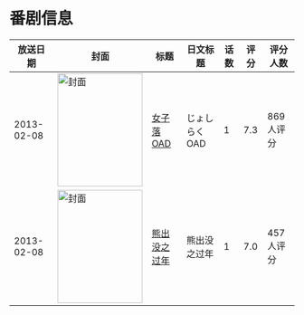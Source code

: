 # 番剧信息

|放送日期|封面|标题|日文标题|话数|评分|评分人数|
|---|---|---|---|---|---|---|
|2013-02-08|<img src="//lain.bgm.tv/pic/cover/c/27/f3/53407_z7V75.jpg" alt="封面" style="width:150px;height:200px;object-fit:cover;">|[女子落 OAD](https://bangumi.tv/subject/53407)|じょしらく OAD|1|7.3|869人评分|
|2013-02-08|<img src="//lain.bgm.tv/pic/cover/c/62/c3/107537_2GhYY.jpg" alt="封面" style="width:150px;height:200px;object-fit:cover;">|[熊出没之过年](https://bangumi.tv/subject/107537)|熊出没之过年|1|7.0|457人评分|
